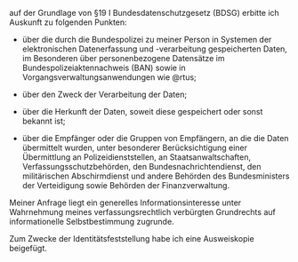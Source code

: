 auf der Grundlage von §19 I Bundesdatenschutzgesetz (BDSG) erbitte ich Auskunft
zu folgenden Punkten:

+ über die durch die Bundespolizei zu meiner Person in Systemen der
  elektronischen Datenerfassung und -verarbeitung gespeicherten Daten, im
  Besonderen über personenbezogene Datensätze im Bundespolizeiaktennachweis (BAN)
  sowie in Vorgangsverwaltungsanwendungen wie @rtus;

+ über den Zweck der Verarbeitung der Daten;

+ über die Herkunft der Daten, soweit diese gespeichert oder sonst bekannt ist;

+ über die Empfänger oder die Gruppen von Empfängern, an die die Daten
  übermittelt wurden, unter besonderer Berücksichtigung einer Übermittlung an
  Polizeidienststellen, an Staatsanwaltschaften, Verfassungsschutzbehörden, den
  Bundesnachrichtendienst, den militärischen Abschirmdienst und andere Behörden
  des Bundesministers der Verteidigung sowie Behörden der Finanzverwaltung.

Meiner Anfrage liegt ein generelles Informationsinteresse unter Wahrnehmung
meines verfassungsrechtlich verbürgten Grundrechts auf informationelle
Selbstbestimmung zugrunde.

Zum Zwecke der Identitätsfeststellung habe ich eine Ausweiskopie beigefügt.
